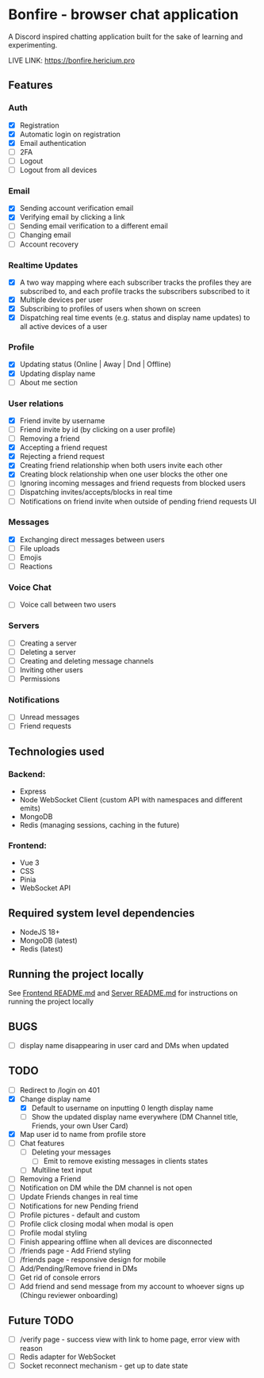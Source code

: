 # Bonfire - browser chat application

A Discord inspired chatting application built for the sake of learning and experimenting.

LIVE LINK: https://bonfire.hericium.pro

## Features

### Auth

- [x] Registration
- [x] Automatic login on registration
- [x] Email authentication
- [ ] 2FA
- [ ] Logout
- [ ] Logout from all devices

### Email

- [x] Sending account verification email
- [x] Verifying email by clicking a link
- [ ] Sending email verification to a different email
- [ ] Changing email
- [ ] Account recovery

### Realtime Updates

- [x] A two way mapping where each subscriber tracks the profiles they are subscribed to, and each profile tracks the subscribers subscribed to it
- [x] Multiple devices per user
- [x] Subscribing to profiles of users when shown on screen
- [x] Dispatching real time events (e.g. status and display name updates) to all active devices of a user

### Profile

- [x] Updating status (Online | Away | Dnd | Offline)
- [x] Updating display name
- [ ] About me section

### User relations

- [x] Friend invite by username
- [ ] Friend invite by id (by clicking on a user profile)
- [ ] Removing a friend
- [x] Accepting a friend request
- [x] Rejecting a friend request
- [x] Creating friend relationship when both users invite each other
- [x] Creating block relationship when one user blocks the other one
- [ ] Ignoring incoming messages and friend requests from blocked users
- [ ] Dispatching invites/accepts/blocks in real time
- [ ] Notifications on friend invite when outside of pending friend requests UI

### Messages

- [x] Exchanging direct messages between users
- [ ] File uploads
- [ ] Emojis
- [ ] Reactions

### Voice Chat

- [ ] Voice call between two users

### Servers

- [ ] Creating a server
- [ ] Deleting a server
- [ ] Creating and deleting message channels
- [ ] Inviting other users
- [ ] Permissions

### Notifications

- [ ] Unread messages
- [ ] Friend requests

## Technologies used

### Backend:

- Express
- Node WebSocket Client (custom API with namespaces and different emits)
- MongoDB
- Redis (managing sessions, caching in the future)

### Frontend:

- Vue 3
- CSS
- Pinia
- WebSocket API

## Required system level dependencies

- NodeJS 18+
- MongoDB (latest)
- Redis (latest)

## Running the project locally

See [Frontend README.md](./frontend/README.md) and [Server README.md](./server/README.md)
for instructions on running the project locally

## BUGS

- [ ] display name disappearing in user card and DMs when updated

## TODO

- [ ] Redirect to /login on 401
- [x] Change display name
  - [x] Default to username on inputting 0 length display name
  - [ ] Show the updated display name everywhere (DM Channel title, Friends, your own User Card)
- [x] Map user id to name from profile store
- [ ] Chat features
  - [ ] Deleting your messages
    - [ ] Emit to remove existing messages in clients states
  - [ ] Multiline text input
- [ ] Removing a Friend
- [ ] Notification on DM while the DM channel is not open
- [ ] Update Friends changes in real time
- [ ] Notifications for new Pending friend
- [ ] Profile pictures - default and custom
- [ ] Profile click closing modal when modal is open
- [ ] Profile modal styling
- [ ] Finish appearing offline when all devices are disconnected
- [ ] /friends page - Add Friend styling
- [ ] /friends page - responsive design for mobile
- [ ] Add/Pending/Remove friend in DMs
- [ ] Get rid of console errors
- [ ] Add friend and send message from my account to whoever signs up (Chingu reviewer onboarding)

## Future TODO

- [ ] /verify page - success view with link to home page, error view with reason
- [ ] Redis adapter for WebSocket
- [ ] Socket reconnect mechanism - get up to date state
